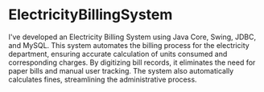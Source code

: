 # ElectricityBillingSystem                 
I've developed an Electricity Billing System using Java Core, Swing, JDBC, and MySQL. This system automates the billing process for the electricity department, ensuring accurate calculation of units consumed and corresponding charges. By digitizing bill records, it eliminates the need for paper bills and manual user tracking. The system also automatically calculates fines, streamlining the administrative process.
